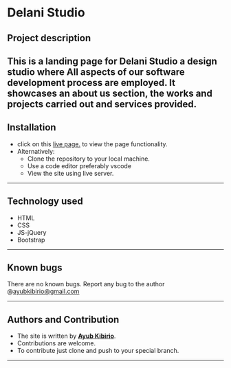 # Delani Studio
## Project description
This is a landing page for Delani Studio a design studio where All aspects of our software development process are employed. It showcases an about us section, the works and projects carried out and services provided.
---
## Installation
- click on this [live page.](https://akibirio.github.io/Delani-Studio/)  to view the page functionality.
- Alternatively:
  -  Clone the repository to your local machine.
  -  Use a code editor preferably vscode  
  -  View the site using live server. 
---

## Technology used
- HTML
- CSS
- JS-jQuery
- Bootstrap
---
## Known bugs
There are no known bugs. Report any bug to the author @ayubkibirio@gmail.com

---
## Authors and Contribution
- The site is written by [**Ayub Kibirio**](https://github.com/akibirio).   
- Contributions are welcome.  
- To contribute just clone and push to your special branch.  

---
